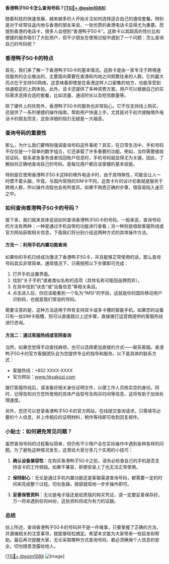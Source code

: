 **香港鸭子5G卡怎么查询号码？[[TG💪+ @esim1088](https://t.me/s/esim1088)]**

随着科技的快速发展，越来越多的人开始关注如何选择适合自己的通信套餐。特别是对于经常往返内地与香港的朋友来说，一张优质的香港电话卡显得尤为重要。而提到香港的电话卡，很多人会想到“香港鸭子5G卡”。这款卡以其超高的性价比和便捷的服务吸引了大批用户，但不少朋友在使用过程中遇到了一个问题：怎么查询自己的号码呢？

### 香港鸭子5G卡的特点

首先，我们来了解一下香港鸭子5G卡的基本情况。这款卡是由一家专注于跨境通信服务的企业推出的，主要面向需要在香港和内地之间频繁往来的人群。它的最大亮点在于支持5G网络，这意味着即使是在香港这样人口密集的地方，也能享受到快速稳定的上网体验。此外，该卡还提供了多种资费方案，用户可以根据自己的实际需求选择合适的套餐，比如流量、通话时长以及短信数量等。

除了硬件上的优势外，香港鸭子5G卡的服务也非常贴心。它不仅支持线上购买，还提供了一系列便捷的操作指南，帮助用户快速上手。尤其是对于初次接触境外电话卡的朋友而言，这些详细的指引无疑是一大福音。

### 查询号码的重要性

那么，为什么我们要特别强调查询号码这件事呢？其实，在日常生活中，手机号码不仅仅是一个简单的数字组合，它还承载了许多重要的功能。例如，当你需要接收验证码、联系紧急事务或者找回账户信息时，手机号码就显得尤为关键。因此，了解如何正确地查询自己的号码，是每位用户都应该掌握的基本技能。

特别是在使用香港鸭子5G卡这样的境外电话卡时，由于其特殊性，可能会让人一时摸不着头脑。毕竟，与国内常用的SIM卡不同，这类卡片的设计初衷就是服务于跨境人群，所以操作流程也会有所差异。如果不熟悉正确的步骤，很容易陷入迷茫之中。

### 如何查询香港鸭子5G卡的号码？

接下来，我们就来具体说说如何查询香港鸭子5G卡的号码。一般来说，查询号码的方法有两种：一种是通过手机自带的功能进行查看；另一种则是借助客服热线或官方网站获取相关信息。下面我们将分别介绍这两种方式的具体操作方法。

#### 方法一：利用手机内置功能查询

如果你的手机已经成功激活了香港鸭子5G卡，并且能够正常使用的话，那么查询号码其实非常简单。通常情况下，只需按照以下步骤即可完成：

1. 打开手机设置界面。
2. 找到“关于手机”或者类似名称的选项（具体名称可能因品牌而异）。
3. 在其中找到“状态”或“设备信息”等相关条目。
4. 点击进入后，你应该能看到一个名为“IMSI”的字段，这就是你的国际移动用户识别码，也就是我们常说的号码。

需要注意的是，这种方法适用于所有支持双卡或多卡槽的智能手机。如果您的设备只有一张SIM卡插槽，则可以直接跳过上述步骤，直接拨打运营商提供的客服热线进行咨询。

#### 方法二：通过客服热线或官网查询

当然，如果您觉得手动查找麻烦，也可以选择更加直接的方式——联系客服。香港鸭子5G卡的官方客服团队会为您提供专业的指导和服务。以下是具体的联系方式：

- 客服热线：+852 XXXX-XXXX
- 官方网站：www.hkyakuzi.com

拨打客服热线后，请准备好相关身份证明文件，以便工作人员核实您的身份。同时，记得告知对方您所使用的具体产品型号及购买时间等信息，这将有助于加快处理速度。

另外，您还可以登录香港鸭子5G卡的官方网站，在线提交查询请求。只需填写必要的个人信息，并上传相应的证明材料，稍作等待即可收到回复邮件。

### 小贴士：如何避免常见问题？

虽然查询号码的过程看似简单，但仍有不少用户会在实际操作中遇到各种各样的问题。为了避免这种情况发生，这里给大家分享几个实用的小技巧：

1. **确认设备兼容性**：在购买香港鸭子5G卡之前，请务必检查自己的手机是否支持该卡的工作频段。如果不兼容，即便安装上了也无法正常使用。

2. **保持耐心**：无论是通过手机内置功能还是客服渠道查询号码，都需要一定的时间来完成整个过程。切勿急躁，按部就班地一步步操作即可。

3. **妥善保管资料**：无论是电子版还是纸质版的购买凭证，请一定要妥善保存好。万一将来遇到任何纠纷，这些资料将成为有力的证据。

### 总结

综上所述，查询香港鸭子5G卡的号码并不是一件难事，只要掌握了正确的方法，并遵循相关的注意事项，就能够轻松搞定。希望本文能为大家带来一些启发和帮助。最后再次提醒大家，无论采取哪种方式查询号码，都必须确保个人信息的安全，切勿随意泄露给他人。

[[TG💪+ @esim1088](https://t.me/s/esim1088) ![Image](https://i.postimg.cc/4NQfJmqS/Snipaste-2025-05-13-00-14-12.png)]